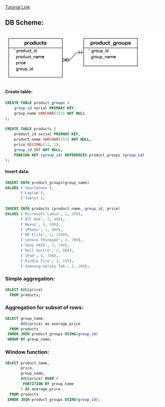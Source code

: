 [Tutorial Link](https://www.postgresqltutorial.com/postgresql-window-function/)

## DB Scheme:
![Alt text](image.png)

#### Create table:
```sql
CREATE TABLE product_groups (
    group_id serial PRIMARY KEY,
    group_name VARCHAR(255) NOT NULL
);

CREATE TABLE products (
    product_id serial PRIMARY KEY,
    product_name VARCHAR(255) NOT NULL,
    price DECIMAL(11, 2),
    group_id INT NOT NULL,
    FOREIGN KEY (group_id) REFERENCES product_groups (group_id)
);
```

#### Insert data:
```sql
INSERT INTO product_groups(group_name)
VALUES ('Smartphone'),
       ('Laptop'),
       ('Tablet');

INSERT INTO products (product_name, group_id, price)
VALUES ('Microsoft Lumia', 1, 200),
       ('HTC One', 1, 400),
       ('Nexus', 1, 500),
       ('iPhone', 1, 900),
       ('HP Elite', 2, 1200),
       ('Lenovo Thinkpad', 2, 700),
       ('Sony VAIO', 2, 700),
       ('Dell Vostro', 2, 800),
       ('iPad', 3, 700),
       ('Kindle Fire', 3, 150),
       ('Samsung Galaxy Tab', 3, 200);
```

### Simple aggregation:
```sql
SELECT AVG(price)
  FROM products;
```

### Aggregation for subset of rows:
```sql
SELECT group_name,
       AVG(price) as average_price
  FROM products
 INNER JOIN product_groups USING(group_id)
 GROUP BY group_name;
```

### Window function:
```sql
SELECT product_name,
       price,
       group_name,
       AVG(price) OVER (
        PARTITION BY group_name
       ) AS average_price
  FROM products
 INNER JOIN product_groups USING(group_id);
```